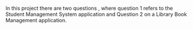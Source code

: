 In this project there are two questions , where question 1 refers to the Student Management System application and Question 2 on a Library Book Management application.
